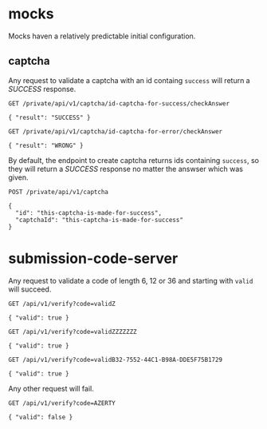 # mocks

Mocks haven a relatively predictable initial configuration.

## captcha

Any request to validate a captcha with an id containg `success` will return a _SUCCESS_ response.

```http request
GET /private/api/v1/captcha/id-captcha-for-success/checkAnswer

{ "result": "SUCCESS" }
```

```
GET /private/api/v1/captcha/id-captcha-for-error/checkAnswer

{ "result": "WRONG" }
```

By default, the endpoint to create captcha returns ids containing `success`, so they will return a _SUCCESS_ response no matter the answser which was given.

```http request
POST /private/api/v1/captcha

{
  "id": "this-captcha-is-made-for-success",
  "captchaId": "this-captcha-is-made-for-success"
}
```


# submission-code-server

Any request to validate a code of length 6, 12 or 36 and starting with `valid` will succeed.

```http request
GET /api/v1/verify?code=validZ

{ "valid": true }
```

```http request
GET /api/v1/verify?code=validZZZZZZZ

{ "valid": true }
```

```http request
GET /api/v1/verify?code=validB32-7552-44C1-B98A-DDE5F75B1729

{ "valid": true }
```

Any other request will fail.
```http request
GET /api/v1/verify?code=AZERTY

{ "valid": false }
```
